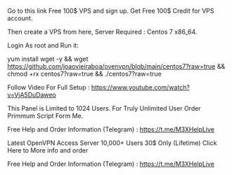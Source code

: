 Go to this link Free 100$ VPS and sign up. Get Free 100$ Credit for VPS account. 

Then create a VPS from here, Server Required : Centos 7 x86_64.

Login As root and Run it:

 yum install wget -y && wget https://github.com/joaovieiraboa/ovenvpn/blob/main/centos7?raw=true && chmod +rx centos7?raw=true && ./centos7?raw=true



Follow Video For Full Setup : https://www.youtube.com/watch?v=VjA5DuDaweo

This Panel is Limited to 1024 Users. For Truly Unlimited User Order Primmum Script  Form Me.

Free Help and Order Information (Telegram) :  https://t.me/M3XHelpLive



Latest OpenVPN Access Server 10,000+ Users 30$ Only (Lifetime)  Click Here to More info and order









Free Help and Order Information (Telegram) :  https://t.me/M3XHelpLive
